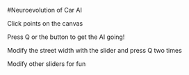 #Neuroevolution of Car AI


Click points on the canvas

Press Q or the button to get the AI going!

Modify the street width with the slider and press Q two times

Modify other sliders for fun

